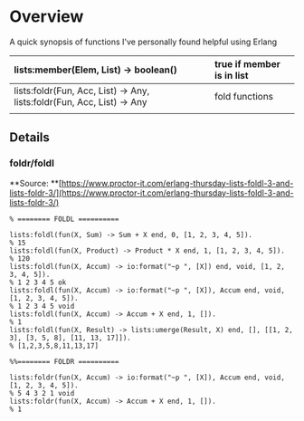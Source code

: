 # Overview

A quick synopsis of functions I've personally found helpful using Erlang

| lists:member\(Elem, List\) -&gt; boolean\(\) | true if member is in list |
| :--- | :--- |
| lists:foldr\(Fun, Acc, List\) -&gt; Any,                                                 lists:foldr\(Fun, Acc, List\) -&gt; Any  | fold functions |
|  |  |

## Details

### foldr/foldl

**Source: **[https://www.proctor-it.com/erlang-thursday-lists-foldl-3-and-lists-foldr-3/](https://www.proctor-it.com/erlang-thursday-lists-foldl-3-and-lists-foldr-3/)

```
% ======== FOLDL ==========

lists:foldl(fun(X, Sum) -> Sum + X end, 0, [1, 2, 3, 4, 5]).
% 15
lists:foldl(fun(X, Product) -> Product * X end, 1, [1, 2, 3, 4, 5]).
% 120
lists:foldl(fun(X, Accum) -> io:format("~p ", [X]) end, void, [1, 2, 3, 4, 5]).
% 1 2 3 4 5 ok
lists:foldl(fun(X, Accum) -> io:format("~p ", [X]), Accum end, void, [1, 2, 3, 4, 5]).
% 1 2 3 4 5 void
lists:foldl(fun(X, Accum) -> Accum + X end, 1, []).               
% 1
lists:foldl(fun(X, Result) -> lists:umerge(Result, X) end, [], [[1, 2, 3], [3, 5, 8], [11, 13, 17]]).
% [1,2,3,5,8,11,13,17]

%%======== FOLDR ==========

lists:foldr(fun(X, Accum) -> io:format("~p ", [X]), Accum end, void, [1, 2, 3, 4, 5]).
% 5 4 3 2 1 void
lists:foldr(fun(X, Accum) -> Accum + X end, 1, []).
% 1
```



